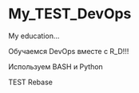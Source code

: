 # My_TEST_DevOps
My education...

Обучаемся DevOps вместе с R_D!!!

Используем BASH и Python

TEST Rebase
